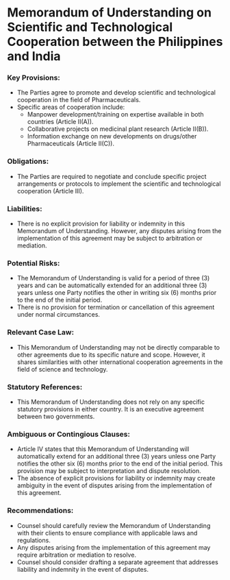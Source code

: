 **Memorandum of Understanding on Scientific and Technological Cooperation between the Philippines and India**
=====================================================

### Key Provisions:

*   The Parties agree to promote and develop scientific and technological cooperation in the field of Pharmaceuticals.
*   Specific areas of cooperation include:
    *   Manpower development/training on expertise available in both countries (Article II(A)).
    *   Collaborative projects on medicinal plant research (Article II(B)).
    *   Information exchange on new developments on drugs/other Pharmaceuticals (Article II(C)).

### Obligations:

*   The Parties are required to negotiate and conclude specific project arrangements or protocols to implement the scientific and technological cooperation (Article III).

### Liabilities:

*   There is no explicit provision for liability or indemnity in this Memorandum of Understanding. However, any disputes arising from the implementation of this agreement may be subject to arbitration or mediation.

### Potential Risks:

*   The Memorandum of Understanding is valid for a period of three (3) years and can be automatically extended for an additional three (3) years unless one Party notifies the other in writing six (6) months prior to the end of the initial period.
*   There is no provision for termination or cancellation of this agreement under normal circumstances.

### Relevant Case Law:

*   This Memorandum of Understanding may not be directly comparable to other agreements due to its specific nature and scope. However, it shares similarities with other international cooperation agreements in the field of science and technology.

### Statutory References:

*   This Memorandum of Understanding does not rely on any specific statutory provisions in either country. It is an executive agreement between two governments.

### Ambiguous or Contingious Clauses:

*   Article IV states that this Memorandum of Understanding will automatically extend for an additional three (3) years unless one Party notifies the other six (6) months prior to the end of the initial period. This provision may be subject to interpretation and dispute resolution.
*   The absence of explicit provisions for liability or indemnity may create ambiguity in the event of disputes arising from the implementation of this agreement.

### Recommendations:

*   Counsel should carefully review the Memorandum of Understanding with their clients to ensure compliance with applicable laws and regulations.
*   Any disputes arising from the implementation of this agreement may require arbitration or mediation to resolve.
*   Counsel should consider drafting a separate agreement that addresses liability and indemnity in the event of disputes.